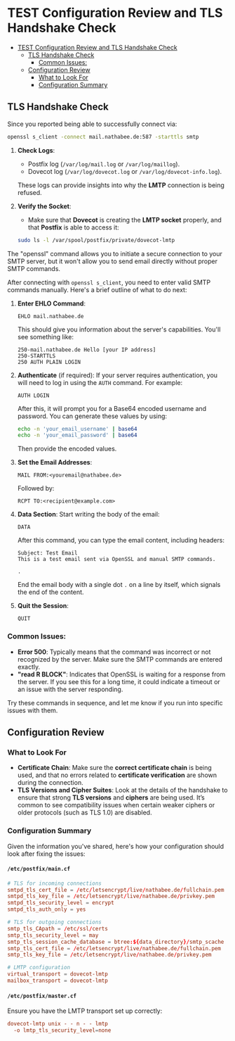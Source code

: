 # TEST  Configuration Review and TLS Handshake Check

<!-- TOC -->
- [TEST  Configuration Review and TLS Handshake Check](#test--configuration-review-and-tls-handshake-check)
  - [TLS Handshake Check](#tls-handshake-check)
    - [Common Issues:](#common-issues)
  - [Configuration Review](#configuration-review)
    - [What to Look For](#what-to-look-for)
    - [Configuration Summary](#configuration-summary)
<!-- TOC END -->

 
 



##  TLS Handshake Check
Since you reported being able to successfully connect via:

```sh
openssl s_client -connect mail.nathabee.de:587 -starttls smtp
```


1. **Check Logs**:
   - Postfix log (`/var/log/mail.log` or `/var/log/maillog`).
   - Dovecot log (`/var/log/dovecot.log` or `/var/log/dovecot-info.log`).

   These logs can provide insights into why the **LMTP** connection is being refused.

2. **Verify the Socket**:
   - Make sure that **Dovecot** is creating the **LMTP socket** properly, and that **Postfix** is able to access it:

   ```bash
   sudo ls -l /var/spool/postfix/private/dovecot-lmtp
   ```



The "openssl" command allows you to initiate a secure connection to your SMTP server, but it won't allow you to send email directly without proper SMTP commands.

After connecting with `openssl s_client`, you need to enter valid SMTP commands manually. Here's a brief outline of what to do next:

1. **Enter EHLO Command**:
   ```
   EHLO mail.nathabee.de
   ```
   This should give you information about the server's capabilities. You'll see something like:
   ```
   250-mail.nathabee.de Hello [your IP address]
   250-STARTTLS
   250 AUTH PLAIN LOGIN
   ```

2. **Authenticate** (if required):
   If your server requires authentication, you will need to log in using the `AUTH` command. For example:
   ```
   AUTH LOGIN
   ```
   After this, it will prompt you for a Base64 encoded username and password. You can generate these values by using:
   ```bash
   echo -n 'your_email_username' | base64
   echo -n 'your_email_password' | base64
   ```
   Then provide the encoded values.

3. **Set the Email Addresses**:
   ```
   MAIL FROM:<youremail@nathabee.de>
   ```
   Followed by:
   ```
   RCPT TO:<recipient@example.com>
   ```

4. **Data Section**:
   Start writing the body of the email:
   ```
   DATA
   ```
   After this command, you can type the email content, including headers:
   ```
   Subject: Test Email
   This is a test email sent via OpenSSL and manual SMTP commands.

   .
   ```
   End the email body with a single dot `.` on a line by itself, which signals the end of the content.

5. **Quit the Session**:
   ```
   QUIT
   ```

### Common Issues:
- **Error 500**: Typically means that the command was incorrect or not recognized by the server. Make sure the SMTP commands are entered exactly.
- **"read R BLOCK"**: Indicates that OpenSSL is waiting for a response from the server. If you see this for a long time, it could indicate a timeout or an issue with the server responding.

Try these commands in sequence, and let me know if you run into specific issues with them.



## Configuration Review


### What to Look For
- **Certificate Chain**: Make sure the **correct certificate chain** is being used, and that no errors related to **certificate verification** are shown during the connection.
- **TLS Versions and Cipher Suites**: Look at the details of the handshake to ensure that strong **TLS versions** and **ciphers** are being used. It’s common to see compatibility issues when certain weaker ciphers or older protocols (such as TLS 1.0) are disabled.

### Configuration Summary
Given the information you've shared, here's how your configuration should look after fixing the issues:

#### `/etc/postfix/main.cf`
```conf
# TLS for incoming connections
smtpd_tls_cert_file = /etc/letsencrypt/live/nathabee.de/fullchain.pem
smtpd_tls_key_file = /etc/letsencrypt/live/nathabee.de/privkey.pem
smtpd_tls_security_level = encrypt
smtpd_tls_auth_only = yes

# TLS for outgoing connections
smtp_tls_CApath = /etc/ssl/certs
smtp_tls_security_level = may
smtp_tls_session_cache_database = btree:${data_directory}/smtp_scache
smtp_tls_cert_file = /etc/letsencrypt/live/nathabee.de/fullchain.pem
smtp_tls_key_file = /etc/letsencrypt/live/nathabee.de/privkey.pem

# LMTP configuration
virtual_transport = dovecot-lmtp
mailbox_transport = dovecot-lmtp
```

#### `/etc/postfix/master.cf`
Ensure you have the LMTP transport set up correctly:

```conf
dovecot-lmtp unix - - n - - lmtp
  -o lmtp_tls_security_level=none
```

